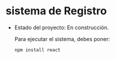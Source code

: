 <h1> sistema de Registro </h1>


- Estado del proyecto: En construcción.


  Para ejecutar el sistema, debes poner:

  ```npm install react ```
